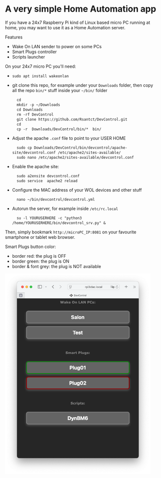 # A very simple Home Automation app

If you have a 24x7 Raspberry Pi kind of Linux based micro PC running at home, you may want to use it as a Home Automation server.

Features
- Wake On LAN sender to power on some PCs
- Smart Plugs controller
- Scripts launcher

On your 24x7 micro PC you'll need:

- `sudo apt install wakeonlan`

- git clone this repo, for example under your `Downloads` folder, then copy all the repo `bin/*` stuff inside your `~/bin/` folder

        cd
        mkdir -p ~/Downloads
        cd Downloads
        rm -rf DevControl
        git clone https://github.com/Rsantct/DevControl.git
        cd
        cp -r  Downloads/DevControl/bin/*  bin/

- Adjust the apache `.conf` file to point to your USER HOME

        sudo cp Downloads/DevControl/bin/devcontrol/apache-site/devcontrol.conf /etc/apache2/sites-available/
        sudo nano /etc/apache2/sites-available/devcontrol.conf


- Enable the apache site:

        sudo a2ensite devcontrol.conf
        sudo service  apache2 reload

- Configure the MAC address of your WOL devices and other stuff

        nano ~/bin/devcontrol/devcontrol.yml

- Autorun the server, for example inside `/etc/rc.local`

        su -l YOURUSERHERE -c "python3 /home/YOURUSERHERE/bin/devcontrol_srv.py" &


Then, simply bookmark `http://microPC_IP:8081` on your favourite smartphone or tablet web browser.

Smart Plugs button color:
- border red: the plug is OFF
- border green: the plug is ON
- border & font grey: the plug is NOT available

<a href="url"><img src="bin/devcontrol/img/DevControl_web.png" align="center" width="480" ></a>
